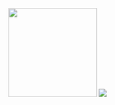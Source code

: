 <div>
    <a hef="https://github.com/Melkysedeke">
    <img height=180cm src="https://github-readme-stats.vercel.app/api?username=Melkysedeke&show_icons=true&theme=dark&count_private=true&ring_color=60C477&title_color=60C477&text_color=FFFFFF"/>
    <img src="https://github-readme-stats.vercel.app/api/top-langs/?username=Melkysedeke&layout=compact&theme=dark&title_color=60C477&size_weight=0.5&count_weight=0.5"/>
</div>
